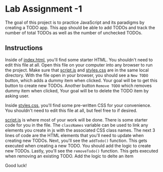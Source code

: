 # Lab Assignment -1

The goal of this project is to practice JavaScript and its paradigms by creating
a TODO app. This app should be able to add TODOs and track the number of total
TODOs as well as the number of unchecked TODOs.

## Instructions

Inside of [index.html](/index.html), you'll find some starter HTML. You shouldn't
need to edit this file at all. Open this file on your computer into any browser
to run the project. Make sure that [script.js](/script.js) and [styles.css](/styles.css)
are in the same local directory. With the file open in your browser, you should
see a `New TODO` button, which adds a dummy item when clicked. Your goal will be to get
this button to create new TODOs.
Another button `Remove TODO` which removes dummy item when clicked, Your goal will be to delete the TODO item by asking user.

Inside [styles.css](/styles.css), you'll find some pre-written CSS for your
convenience. You shouldn't need to edit this file at all, but feel free to if
desired.

[script.js](/script.js) is where most of your work will be done. There is some
starter code for you in the file. The `classNames` variable can be used to link
any elements you create in js with the associated CSS class names. The next 3
lines of code are the HTML elements that you'll need to update when creating new
TODOs. Next, you'll see the `addTodo()` function. This gets executed when
creating a new TODO. You should add the logic to create
new TODOs.
Lastly, you'll see the `removeTodo()` function. This gets executed when removing an existing TODO. Add the logic to delte an item

Good luck!

